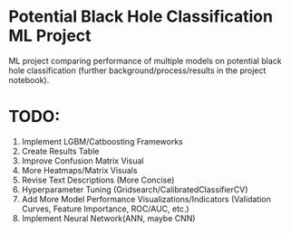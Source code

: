 # Potential Black Hole Classification ML Project
ML project comparing performance of multiple models on potential black hole classification (further background/process/results in the project notebook).

# TODO:
1) Implement LGBM/Catboosting Frameworks
2) Create Results Table
3) Improve Confusion Matrix Visual
4) More Heatmaps/Matrix Visuals
5) Revise Text Descriptions (More Concise)
6) Hyperparameter Tuning (Gridsearch/CalibratedClassifierCV)
7) Add More Model Performance Visualizations/Indicators (Validation Curves, Feature Importance, ROC/AUC, etc.)
8) Implement Neural Network(ANN, maybe CNN)
